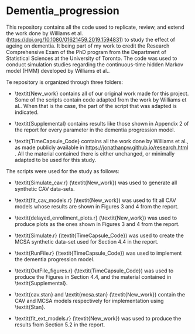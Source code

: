 # Dementia_progression

This repository contains all the code used to replicate, review, and extend the work done by Williams et al. (https://doi.org/10.1080/01621459.2019.1594831) to study the effect of ageing on dementia. It being part of my work to credit the Research Comprehensive Exam of the PhD program from the Department of Statistical Sciences at the University of Toronto.
The code was used to conduct simulation studies regarding the continuous-time hidden Markov model (HMM) developed by Williams et al..

Te repository is organized through three folders:

- \textit{New$\_$work} contains all of our original work made for this project. Some of the scripts contain code adapted from the work by Williams et al.. When that is the case, the part of the script that was adapted is indicated. 

- \textit{Supplemental} contains results like those shown in Appendix 2 of the report for every parameter in the dementia progression model. 

- \textit{TimeCapsule$\_$Code} contains all the work done by Williams et al., as made publicly available in https://jonathanpw.github.io/research.html . All the material contained there is either unchanged, or minimally adapted to be used for this study. 

The scripts were used for the study as follows: 

- \textit{Simulate$\_$cav.r} (\textit{New$\_$work}) was used to generate all synthetic CAV data-sets.

- \textit{fit$\_$cav$\_$models.r} (\textit{New$\_$work}) was used to fit all CAV models whose results are shown in Figures 3 and 4 from the report.

- \textit{delayed$\_$enrollment$\_$plots.r} (\textit{New$\_$work}) was used to produce plots as the ones shown in Figures 3 and 4 from the report.

- \textit{Simulate.r} (\textit{TimeCapsule$\_$Code}) was used to create the MCSA synthetic data-set used for Section 4.4 in the report.

- \textit{RunFile.r} (\textit{TimeCapsule$\_$Code}) was used to implement the dementia progression model.

- \textit{OutFile$\_$figures.r} (\textit{TimeCapsule$\_$Code}) was used to produce the Figures in Section 4.4, and the material contained in \textit{Supplemental}.

- \textit{cav.stan} and \textit{mcsa.stan} (\textit{New$\_$work}) contain the CAV and MCSA models respectively for implementation using \textit{Stan}.

- \textit{fit$\_$ext$\_$models.r} (\textit{New$\_$work}) was used to produce the results from Section 5.2 in the report.
